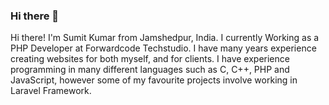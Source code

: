 <!--
<a href="https://youtube.com/ImranSayedDev/?sub_confirmation=1" target="_blank">
<img src="https://princegup42.github.io/img/about.jpg" alt="profile" />
</a>
-->
### Hi there 👋

Hi there! I'm Sumit Kumar from Jamshedpur, India. I currently Working as a PHP Developer at Forwardcode Techstudio. I have many years experience creating websites for both myself, and for clients. I have experience programming in many different languages such as C, C++, PHP and JavaScript, however some of my favourite projects involve working in Laravel Framework.
<!--
**princegup42/princegup42** is a ✨ _special_ ✨ repository because its `README.md` (this file) appears on your GitHub profile.

Here are some ideas to get you started:

- 🔭 I’m currently working on ...
- 🌱 I’m currently learning ...
- 👯 I’m looking to collaborate on ...
- 🤔 I’m looking for help with ...
- 💬 Ask me about ...
- 📫 How to reach me: ...
- 😄 Pronouns: ...
- ⚡ Fun fact: ...
-->
